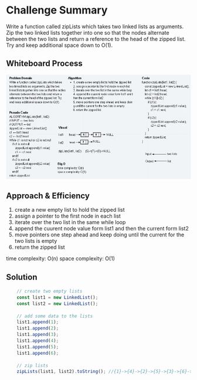 # Challenge Summary
Write a function called zipLists which takes two linked lists as arguments. Zip the two linked lists together into one so that the nodes alternate between the two lists and return a reference to the head of the zipped list. Try and keep additional space down to O(1). 

## Whiteboard Process
![whitboard](../../assets/ziplists-ll.PNG)

## Approach & Efficiency
1. create a new empty list to hold the zipped list
2. assign a pointer to the first node in each list
3. iterate over the two list in the same while loop
4. append the cuurent node value form list1 and then the current form list2
5. move pointers one step ahead and keep doing until the current for the two lists is empty
6. return the zipped list

time complexity: O(n)
space complexity: O(1)

## Solution
```js
    // create two empty lists
    const list1 = new LinkedList();
    const list2 = new LinkedList();

    // add some data to the lists
    list1.append(1);
    list1.append(2);
    list1.append(3);
    list1.append(4);
    list1.append(5);
    list1.append(6);

    // zip lists
    zipLists(list1, list2).toString(); //{1}->{4}->{2}->{5}->{3}->{6}->NULL
```